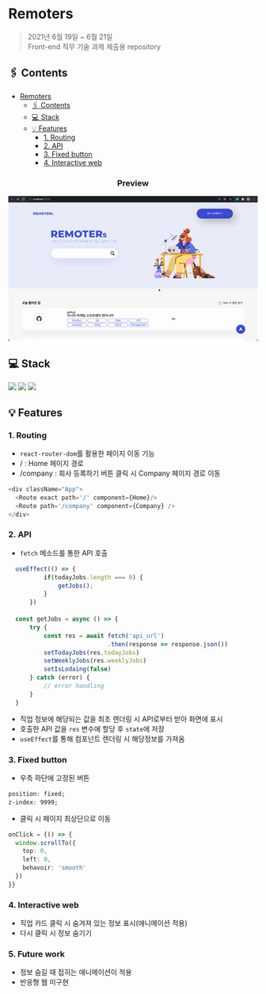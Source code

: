 # Remoters

> 2021년 6월 19일 ~ 6월 21일<br>
> Front-end 직무 기술 과제 제출용 repository

## 🖇️ Contents
- [Remoters](#remoters)
  - [🖇️ Contents](#️-contents)
  - [💻 Stack](#stack)
  - [💡 Features](#features)
    - [1. Routing](#1-routing)
    - [2. API](#2-api)
    - [3. Fixed button](#3-fixed-button)
    - [4. Interactive web](#4-interactive-web)

<h3 align='center'>Preview</h3>
<p align='center'>
  <img src='./assets/profile_image.gif'/>
</p>

## 💻 Stack
<p>
  <img src="https://img.shields.io/static/v1?label=&message=React&color=61DAFB&logo=react&logoColor=FFFFFF"/>
  <img src="https://img.shields.io/static/v1?label=&message=Typescript&color=3178C6&logo=typescript&logoColor=FFFFFF"/>
  <img src="https://img.shields.io/static/v1?label=&message=CSS&color=3178C6&logo=css3&logoColor=FFFFFF"/>
</p>

## 💡 Features

### 1. Routing
  * `react-router-dom`를 활용한 페이지 이동 기능
   * / : Home 페이지 경로
   * /company : 회사 등록하기 버튼 클릭 시 Company 페이지 경로 이동
   ```typescript
   <div className="App">
     <Route exact path='/' component={Home}/>
     <Route path='/company' component={Company} />
   </div>
   ```

### 2. API 
  * `fetch` 메소드를 통한 API 호출
  ```typescript
    useEffect(() => {
            if(todayJobs.length === 0) {
                getJobs();
            }
        })

    const getJobs = async () => {
        try {
            const res = await fetch('api_url')
                              .then(response => response.json())
            setTodayJobs(res.todayJobs)
            setWeeklyJobs(res.weeklyJobs)
            setIsLodaing(false)
        } catch (error) {
            // error handling
        }
    }
  ```
  * 직업 정보에 해당되는 값을 최초 렌더링 시 API로부터 받아 화면에 표시
  * 호출한 API 값을 `res` 변수에 할당 후 `state`에 저장
  * `useEffect`를 통해 컴포넌트 렌더링 시 해당정보를 가져옴

### 3. Fixed button
  * 우측 하단에 고정된 버튼
  ```css
  position: fixed;
  z-index: 9999;
  ```
  * 클릭 시 페이지 최상단으로 이동
  ```typescript
  onClick = {() => {
    window.scrollTo({
      top: 0,
      left: 0,
      behavoir: 'smooth'
    })
  }}
  ```

### 4. Interactive web
  * 직업 카드 클릭 시 숨겨져 있는 정보 표시(애니메이션 적용)
  * 다시 클릭 시 정보 숨기기

### 5. Future work
  * 정보 숨길 때 접히는 애니메이션이 적용
  * 반응형 웹 미구현
